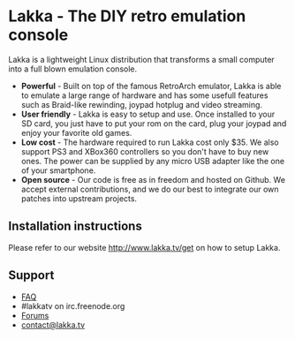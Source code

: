 # Lakka - The DIY retro emulation console

Lakka is a lightweight Linux distribution that transforms a small computer into a full blown emulation console.

* **Powerful** - Built on top of the famous RetroArch emulator, Lakka is able to emulate a large range of hardware and has some usefull features such as Braid-like rewinding, joypad hotplug and video streaming.
* **User friendly** - Lakka is easy to setup and use. Once installed to your SD card, you just have to put your rom on the card, plug your joypad and enjoy your favorite old games.
* **Low cost** - The hardware required to run Lakka cost only $35. We also support PS3 and XBox360 controllers so you don't have to buy new ones. The power can be supplied by any micro USB adapter like the one of your smartphone.
* **Open source** - Our code is free as in freedom and hosted on Github. We accept external contributions, and we do our best to integrate our own patches into upstream projects.

## Installation instructions

Please refer to our website http://www.lakka.tv/get on how to setup Lakka.

## Support

* [FAQ](https://github.com/lakkatv/Lakka/wiki/FAQ)
* #lakkatv on irc.freenode.org
* [Forums](http://libretro.com/forums/forumdisplay.php?f=26)
* contact@lakka.tv
